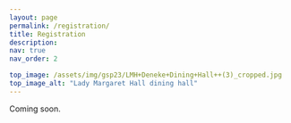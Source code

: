 ```yaml
---
layout: page
permalink: /registration/
title: Registration
description: 
nav: true
nav_order: 2

top_image: /assets/img/gsp23/LMH+Deneke+Dining+Hall++(3)_cropped.jpg
top_image_alt: "Lady Margaret Hall dining hall"
---
```


Coming soon.